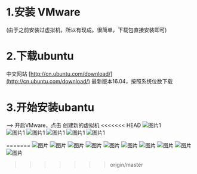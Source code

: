 ﻿# 1.安装 VMware

(由于之前安装过虚拟机，所以有现成。很简单，下载包直接安装即可)

# 2.下载ubuntu

中文网站 [http://cn.ubuntu.com/download/](http://cn.ubuntu.com/download/)  最新版本16.04，按照系统位数下载

# 3.开始安装ubantu

   —> 开启VMware，点击  创建新的虚拟机
<<<<<<< HEAD
   ![图片1](https://github.com/Hiooary/Ubuntu/blob/master/images/图片1.png)  
   ![图片1](https://github.com/Hiooary/Ubuntu/blob/master/images/图片2.png)
   ![图片1](https://github.com/Hiooary/Ubuntu/blob/master/images/图片3.png)
   ![图片1](https://github.com/Hiooary/Ubuntu/blob/master/images/图片4.png)
   ![图片1](https://github.com/Hiooary/Ubuntu/blob/master/images/图片5.png)
   ![图片1](https://github.com/Hiooary/Ubuntu/blob/master/images/图片6.png)  

=======
   ![图片](https://github.com/Hiooary/Ubuntu/blob/master/images/图片1.png)
   ![图片](https://github.com/Hiooary/Ubuntu/blob/master/images/图片2.png)
   ![图片](https://github.com/Hiooary/Ubuntu/blob/master/images/图片3.png)
   ![图片](https://github.com/Hiooary/Ubuntu/blob/master/images/图片4.png)
   ![图片](https://github.com/Hiooary/Ubuntu/blob/master/images/图片5.png)
   ![图片](https://github.com/Hiooary/Ubuntu/blob/master/images/图片6.png)
   ![图片](https://github.com/Hiooary/Ubuntu/blob/master/images/图片7.png)
   ![图片](https://github.com/Hiooary/Ubuntu/blob/master/images/图片8.png)
   ![图片](https://github.com/Hiooary/Ubuntu/blob/master/images/图片9.png)
   ![图片](https://github.com/Hiooary/Ubuntu/blob/master/images/图片10.png)
>>>>>>> origin/master

 
